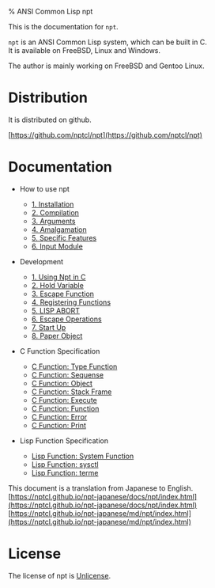 % ANSI Common Lisp npt

This is the documentation for `npt`.

`npt` is an ANSI Common Lisp system, which can be built in C.  
It is available on FreeBSD, Linux and Windows.

The author is mainly working on FreeBSD and Gentoo Linux.


# Distribution

It is distributed on github.

[https://github.com/nptcl/npt](https://github.com/nptcl/npt)


# Documentation

- How to use npt
  - [1. Installation](A1_Install.html)
  - [2. Compilation](A2_Compilation.html)
  - [3. Arguments](A3_Arguments.html)
  - [4. Amalgamation](A4_Amalgamation.html)
  - [5. Specific Features](A5_Features.html)
  - [6. Input Module](A6_Input.html)

- Development
  - [1. Using Npt in C](B1_Using.html)
  - [2. Hold Variable](B2_Hold.html)
  - [3. Escape Function](B3_Escape.html)
  - [4. Registering Functions](B4_Registering.html)
  - [5. LISP ABORT](B5_Abort.html)
  - [6. Escape Operations](B6_Operations.html)
  - [7. Start Up](B7_StartUp.html)
  - [8. Paper Object](B8_Paper.html)

- C Function Specification
  - [C Function: Type Function](C1_Type.html)
  - [C Function: Sequense](C2_Sequence.html)
  - [C Function: Object](C3_Object.html)
  - [C Function: Stack Frame](C4_Stack.html)
  - [C Function: Execute](C5_Execute.html)
  - [C Function: Function](C6_Function.html)
  - [C Function: Error](C7_Error.html)
  - [C Function: Print](C8_Print.html)

- Lisp Function Specification
  - [Lisp Function: System Function](D1_System.html)
  - [Lisp Function: sysctl](D2_Sysctl.html)
  - [Lisp Function: terme](D3_Terme.html)


This document is a translation from Japanese to English.  
[https://nptcl.github.io/npt-japanese/docs/npt/index.html](https://nptcl.github.io/npt-japanese/docs/npt/index.html)  
[https://nptcl.github.io/npt-japanese/md/npt/index.html](https://nptcl.github.io/npt-japanese/md/npt/index.html)


# License

The license of npt is [Unlicense](https://unlicense.org/).
